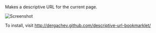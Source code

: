 Makes a descriptive URL for the current page.

![Screenshot](http://dl-web.dropbox.com/u/8325927/screenshots/NJTPYR-2013.1.14-14.36.png)

To install, visit http://dergachev.github.com/descriptive-url-bookmarklet/
